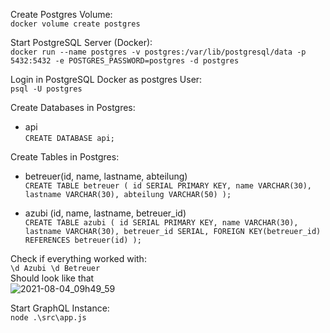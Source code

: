 Create Postgres Volume:\
`docker volume create postgres`

Start PostgreSQL Server (Docker):\
`docker run --name postgres -v postgres:/var/lib/postgresql/data -p 5432:5432 -e POSTGRES_PASSWORD=postgres -d postgres`

Login in PostgreSQL Docker as postgres User:\
`psql -U postgres`

Create Databases in Postgres:
- api\
`CREATE DATABASE api;`

Create Tables in Postgres:
- betreuer(id, name, lastname, abteilung)\
`CREATE TABLE betreuer (
id SERIAL PRIMARY KEY,
name VARCHAR(30),
lastname VARCHAR(30),
abteilung VARCHAR(50)
);`

- azubi (id, name, lastname, betreuer_id)\
`CREATE TABLE azubi (
id SERIAL PRIMARY KEY,
name VARCHAR(30),
lastname VARCHAR(30),
betreuer_id SERIAL,
FOREIGN KEY(betreuer_id) REFERENCES betreuer(id)
);`

Check if everything worked with:\
`\d Azubi \d Betreuer`\
Should look like that\
![2021-08-04_09h49_59](https://user-images.githubusercontent.com/44290829/128142825-346edabd-7427-4fef-b7ed-0d0b6385e39f.png)


Start GraphQL Instance:<br />
`node .\src\app.js`
